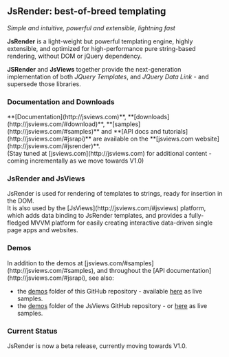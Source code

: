 ## JsRender: best-of-breed templating
_Simple and intuitive, powerful and extensible, lightning fast_<br/>

**JsRender** is a light-weight but powerful templating engine, highly extensible, and optimized for high-performance pure string-based rendering, without DOM or jQuery dependency.

**JSRender** and **JsViews** together provide the next-generation implementation of both _JQuery Templates_, and _JQuery Data Link_ - and supersede those libraries.

<h3>Documentation and Downloads</h3>
**[Documentation](http://jsviews.com)**, **[downloads](http://jsviews.com/#download)**, **[samples](http://jsviews.com/#samples)** and **[API docs and tutorials](http://jsviews.com/#jsrapi)** are available on the **[jsviews.com website](http://jsviews.com/#jsrender)**.
<br/>(Stay tuned at [jsviews.com](http://jsviews.com) for additional content - coming incrementally as we move towards V1.0)

<h3>JsRender and JsViews</h3>
JsRender is used for rendering of templates to strings, ready for insertion in the DOM.<br/>
It is also used by the [JsViews](http://jsviews.com/#jsviews) platform, which adds data binding to JsRender templates,
and provides a fully-fledged MVVM platform for easily creating interactive data-driven single page apps and websites. 

<h3>Demos</h3>
In addition to the demos at [jsviews.com/#samples](http://jsviews.com/#samples), and throughout the [API documentation](http://jsviews.com/#jsrapi), 
see also:

- the [demos](https://github.com/BorisMoore/jsrender/tree/master/demos) folder of this GitHub repository - available [here](http://borismoore.github.io/jsrender/demos/index.html) as live samples.
- the [demos](https://github.com/BorisMoore/jsviews/tree/master/demos) folder of the JsViews GitHub repository - or [here](http://borismoore.github.io/jsviews/demos/index.html) as live samples.

<h3>Current Status</h3>
JsRender is now a beta release, currently moving towards V1.0.
